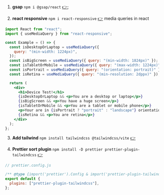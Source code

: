 1. **gsap** `npm i @gsap/react` [👉](https://www.npmjs.com/package/@gsap/react);

2. **react responsive** `npm i react-responsive` [👉](https://www.npmjs.com/package/react-responsive) media queries in react

```jsx
import React from "react";
import { useMediaQuery } from "react-responsive";

const Example = () => {
  const isDesktopOrLaptop = useMediaQuery({
    query: "(min-width: 1224px)",
  });
  const isBigScreen = useMediaQuery({ query: "(min-width: 1824px)" });
  const isTabletOrMobile = useMediaQuery({ query: "(max-width: 1224px)" });
  const isPortrait = useMediaQuery({ query: "(orientation: portrait)" });
  const isRetina = useMediaQuery({ query: "(min-resolution: 2dppx)" });

  return (
    <div>
      <h1>Device Test!</h1>
      {isDesktopOrLaptop && <p>You are a desktop or laptop</p>}
      {isBigScreen && <p>You have a huge screen</p>}
      {isTabletOrMobile && <p>You are a tablet or mobile phone</p>}
      <p>Your are in {isPortrait ? "portrait" : "landscape"} orientation</p>
      {isRetina && <p>You are retina</p>}
    </div>
  );
};
```

3. **Add tailwind** `npm install tailwindcss @tailwindcss/vite` [👉](https://tailwindcss.com/docs/installation/using-vite)

4. **Prettier sort plugin** `npm install -D prettier prettier-plugin-tailwindcss` [👉](https://github.com/tailwindlabs/prettier-plugin-tailwindcss)

```js
// prettier.config.js

/** @type {import('prettier').Config & import('prettier-plugin-tailwindcss').PluginOptions} */
export default {
  plugins: ["prettier-plugin-tailwindcss"],
};
```

